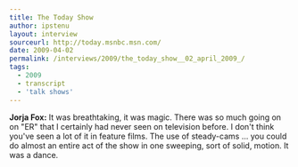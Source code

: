 ```yaml
---
title: The Today Show
author: ipstenu
layout: interview
sourceurl: http://today.msnbc.msn.com/  
date: 2009-04-02
permalink: /interviews/2009/the_today_show__02_april_2009_/
tags:
  - 2009
  - transcript
  - 'talk shows'
---
```


**Jorja Fox:** It was breathtaking, it was magic. There was so much going on on "ER" that I certainly had never seen on television before. I don't think you've seen a lot of it in feature films. The use of steady-cams ... you could do almost an entire act of the show in one sweeping, sort of solid, motion. It was a dance.